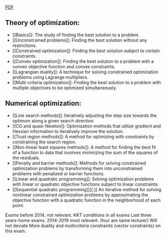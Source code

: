 [PDF](https://wiki.math.ntnu.no/_media/tma4180/2023v/summary.pdf)
## Theory of optimization:
- [[Basics]]: The study of finding the best solution to a problem.
- [[Unconstrained problems]]: Finding the best solution without any restrictions.
- [[Constrained optimization]]: Finding the best solution subject to certain constraints.
- [[Convex optimization]]: Finding the best solution to a problem with a convex objective function and convex constraints.
- [[Lagrangian duality]]: A technique for solving constrained optimization problems using Lagrange multipliers.
- [[Multi-criteria optimization]]: Finding the best solution to a problem with multiple objectives to be optimized simultaneously.


## Numerical optimization:
- [[Line search methods]]: Iteratively adjusting the step size towards the optimum along a given search direction.
- [[CG and quasi-Newton]]: Optimization methods that utilize gradient and Hessian information to iteratively improve the solution.
- [[Trust region methods]]: A method for optimizing with constraints by constraining the search region.
- [[Non-linear least squares methods]]: A method for finding the best fit of a function to data that involves minimizing the sum of the squares of the residuals.
- [[Penalty and barrier methods]]: Methods for solving constrained optimization problems by transforming them into unconstrained problems with penalized or barrier functions.
- [[Linear and quadratic programming]]: Solving optimization problems with linear or quadratic objective functions subject to linear constraints.
- [[Sequential quadratic programming]][[:]] An iterative method for solving nonlinear constrained optimization problems by approximating the objective function with a quadratic function in the neighborhood of each point.


Exams before 2014, not relevant.
KKT conditions in all exams
Last three years-home exams.
2014-2019 most relevant. (four are same lecturer)
Will not deviate 
More duality and multicriteria constraints (vector constraints) on this exam. 
